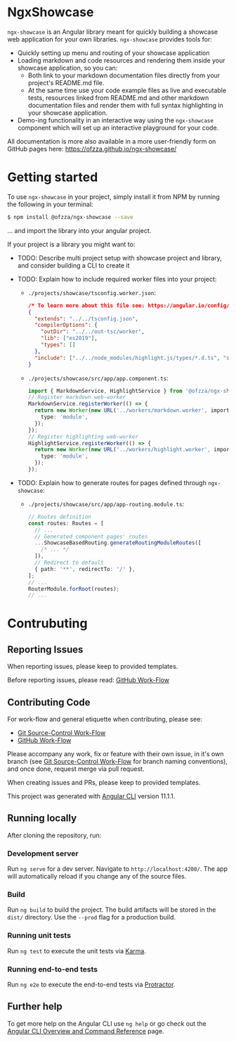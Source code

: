 # NgxShowcase

<!--intro.start-->

`ngx-showcase` is an Angular library meant for quickly building a showcase web application for your own libraries. `ngx-showcase` provides tools for:

- Quickly setting up menu and routing of your showcase application
- Loading markdown and code resources and rendering them inside your showcase application, so you can:
  - Both link to your markdown documentation files directly from your project's README.md file.
  - At the same time use your code example files as live and executable tests, resources linked from README.md and other markdown documentation files and render them with full syntax highlighting in your showcase application.
- Demo-ing functionality in an interactive way using the `ngx-showcase` component which will set up an interactive playground for your code.

All documentation is more also available in a more user-friendly form on GitHub pages here: https://ofzza.github.io/ngx-showcase/

<!--intro.end-->

# Getting started

<!--gettingstarted.start-->

To use `ngx-showcase` in your project, simply install it from NPM by running the following in your terminal:

```sh
$ npm install @ofzza/ngx-showcase --save
```

... and import the library into your angular project.

If your project is a library you might want to:

- TODO: Describe multi project setup with showcase project and library, and consider building a CLI to create it
- TODO: Explain how to include required worker files into your project:

  - `./projects/showcase/tsconfig.worker.json`:

    ```json
    /* To learn more about this file see: https://angular.io/config/tsconfig. */
    {
      "extends": "../../tsconfig.json",
      "compilerOptions": {
        "outDir": "../../out-tsc/worker",
        "lib": ["es2019"],
        "types": []
      },
      "include": ["../../node_modules/highlight.js/types/*.d.ts", "src/**/*.worker.ts"]
    }
    ```

  - `./projects/showcase/src/app/app.component.ts`:
    ```ts
    import { MarkdownService, HighlightService } from '@ofzza/ngx-showcase/src/public-api';
    // Register markdown web-worker
    MarkdownService.registerWorker(() => {
      return new Worker(new URL('../workers/markdown.worker', import.meta.url), {
        type: 'module',
      });
    });
    // Register highlighting web-worker
    HighlightService.registerWorker(() => {
      return new Worker(new URL('../workers/highlight.worker', import.meta.url), {
        type: 'module',
      });
    });
    ```

- TODO: Explain how to generate routes for pages defined through `ngx-showcase`:

  - `./projects/showcase/src/app/app-routing.module.ts`:
    ```ts
    // Routes definition
    const routes: Routes = [
      // ...
      // Generated component pages' routes
      ...ShowcaseBasedRouting.generateRoutingModuleRoutes([
        /* ... */
      ]),
      // Redirect to default
      { path: '**', redirectTo: '/' },
    ];
    // ...
    RouterModule.forRoot(routes);
    // ...
    ```

<!--gettingstarted.end-->

# Contrubuting

## Reporting Issues

When reporting issues, please keep to provided templates.

Before reporting issues, please read: [GitHub Work-Flow](https://github.com/ofzza/onboarding/blob/master/CONTRIBUTING/github.md)

## Contributing Code

For work-flow and general etiquette when contributing, please see:

- [Git Source-Control Work-Flow](https://github.com/ofzza/onboarding/blob/master/CONTRIBUTING/git.md)
- [GitHub Work-Flow](https://github.com/ofzza/onboarding/blob/master/CONTRIBUTING/github.md)

Please accompany any work, fix or feature with their own issue, in it's own branch (see [Git Source-Control Work-Flow](https://github.com/ofzza/onboarding/blob/master/CONTRIBUTING/git.md) for branch naming conventions), and once done, request merge via pull request.

When creating issues and PRs, please keep to provided templates.

This project was generated with [Angular CLI](https://github.com/angular/angular-cli) version 11.1.1.

## Running locally

After cloning the repository, run:

### Development server

Run `ng serve` for a dev server. Navigate to `http://localhost:4200/`. The app will automatically reload if you change any of the source files.

### Build

Run `ng build` to build the project. The build artifacts will be stored in the `dist/` directory. Use the `--prod` flag for a production build.

### Running unit tests

Run `ng test` to execute the unit tests via [Karma](https://karma-runner.github.io).

### Running end-to-end tests

Run `ng e2e` to execute the end-to-end tests via [Protractor](http://www.protractortest.org/).

## Further help

To get more help on the Angular CLI use `ng help` or go check out the [Angular CLI Overview and Command Reference](https://angular.io/cli) page.
